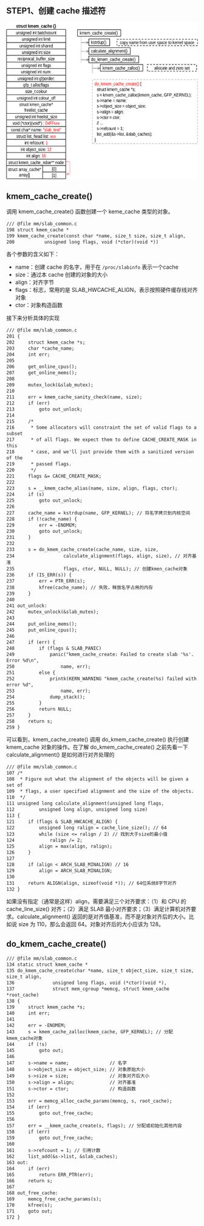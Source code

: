 ## STEP1、创建 cache 描述符
<img src='./imgs/kmem-cache-zalloc.png'>

## kmem_cache_create()
调用 kmem_cache_create() 函数创建一个 keme_cache 类型的对象。
```
/// @file mm/slab_common.c
198 struct kmem_cache *
199 kmem_cache_create(const char *name, size_t size, size_t align,
200           unsigned long flags, void (*ctor)(void *))
```
各个参数的含义如下：
- name：创建 cache 的名字，用于在 `/proc/slabinfo` 表示一个cache
- size：通过本 cache 创建的对象的大小
- align：对齐字节
- flags：标志，常用的是 SLAB_HWCACHE_ALIGN，表示按照硬件缓存线对齐对象
- ctor：对象构造函数

接下来分析具体的实现
```
/// @file mm/slab_common.c
201 {
202     struct kmem_cache *s;
203     char *cache_name;
204     int err;
205 
206     get_online_cpus();
207     get_online_mems();
208 
209     mutex_lock(&slab_mutex);
210 
211     err = kmem_cache_sanity_check(name, size);
212     if (err)
213         goto out_unlock;
214 
215     /*
216      * Some allocators will constraint the set of valid flags to a subset
217      * of all flags. We expect them to define CACHE_CREATE_MASK in this
218      * case, and we'll just provide them with a sanitized version of the
219      * passed flags.
220      */
221     flags &= CACHE_CREATE_MASK;
222 
223     s = __kmem_cache_alias(name, size, align, flags, ctor);
224     if (s)
225         goto out_unlock;
226
227     cache_name = kstrdup(name, GFP_KERNEL); // 将名字拷贝到内核空间
228     if (!cache_name) {
229         err = -ENOMEM;
230         goto out_unlock;
231     }
232 
233     s = do_kmem_cache_create(cache_name, size, size,
234                  calculate_alignment(flags, align, size), // 对齐基准
235                  flags, ctor, NULL, NULL); // 创建kmen_cache对象
236     if (IS_ERR(s)) {
237         err = PTR_ERR(s);
238         kfree(cache_name); // 失败，释放名字占用的内存
239     }
240 
241 out_unlock:
242     mutex_unlock(&slab_mutex);
243 
244     put_online_mems();
245     put_online_cpus();
246 
247     if (err) {
248         if (flags & SLAB_PANIC)
249             panic("kmem_cache_create: Failed to create slab '%s'. Error %d\n",
250                 name, err);
251         else {
252             printk(KERN_WARNING "kmem_cache_create(%s) failed with error %d",
253                 name, err);
254             dump_stack();
255         }
256         return NULL;
257     }
258     return s;
259 }
```
可以看到，kmem_cache_create() 调用 do_kmem_cache_create() 执行创建 kmem_cache 对象的操作。在了解 do_kmem_cache_create() 之前先看一下 calculate_alignment() 是如何进行对齐处理的
```
/// @file mm/slab_common.c
107 /*
108  * Figure out what the alignment of the objects will be given a set of
109  * flags, a user specified alignment and the size of the objects.
110  */
111 unsigned long calculate_alignment(unsigned long flags,
112         unsigned long align, unsigned long size)
113 {   
121     if (flags & SLAB_HWCACHE_ALIGN) {
122         unsigned long ralign = cache_line_size(); // 64
123         while (size <= ralign / 2) // 找到大于size的最小值
124             ralign /= 2;
125         align = max(align, ralign);
126     }
127     
128     if (align < ARCH_SLAB_MINALIGN) // 16
129         align = ARCH_SLAB_MINALIGN; 
130 
131     return ALIGN(align, sizeof(void *)); // 64位系统8字节对齐
132 }
```
如果没有指定（通常是这样）align，需要满足三个对齐要求：（1）和 CPU 的 cache_line_size() 对齐；（2）满足 SLAB 最小对齐要求；（3）满足计算机对齐要求。calculate_alignment() 返回的是对齐值基准，而不是对象对齐后的大小。比如说 size 为 110，那么会返回 64。对象对齐后的大小应该为 128。

## do_kmem_cache_create()
```
/// @file mm/slab_common.c
134 static struct kmem_cache *
135 do_kmem_cache_create(char *name, size_t object_size, size_t size, size_t align,
136              unsigned long flags, void (*ctor)(void *),
137              struct mem_cgroup *memcg, struct kmem_cache *root_cache)
138 {
139     struct kmem_cache *s;
140     int err;
141 
142     err = -ENOMEM;
143     s = kmem_cache_zalloc(kmem_cache, GFP_KERNEL); // 分配kmem_cache对象
144     if (!s)
145         goto out;
146 
147     s->name = name;               // 名字
148     s->object_size = object_size; // 对象原始大小
149     s->size = size;               // 对象对齐后大小
150     s->align = align;             // 对齐基准
151     s->ctor = ctor;               // 构造函数
152 
153     err = memcg_alloc_cache_params(memcg, s, root_cache);
154     if (err)
155         goto out_free_cache;
156 
157     err = __kmem_cache_create(s, flags); // 分配或初始化其他内容
158     if (err)
159         goto out_free_cache;
160 
161     s->refcount = 1; // 引用计数
162     list_add(&s->list, &slab_caches);
163 out:
164     if (err)
165         return ERR_PTR(err);
166     return s;
167 
168 out_free_cache:
169     memcg_free_cache_params(s);
170     kfree(s);
171     goto out;
172 }
```